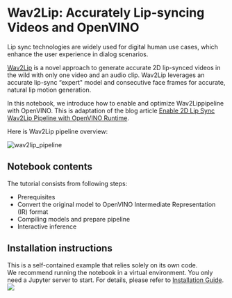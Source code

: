 # Wav2Lip: Accurately Lip-syncing Videos and OpenVINO

Lip sync technologies are widely used for digital human use cases, which enhance the user experience in dialog scenarios.

[Wav2Lip](https://github.com/Rudrabha/Wav2Lip) is a novel approach to generate accurate 2D lip-synced videos in the wild with only one video and an audio clip. Wav2Lip leverages an accurate lip-sync “expert" model and consecutive face frames for accurate, natural lip motion generation.

In this notebook, we introduce how to enable and optimize Wav2Lippipeline with OpenVINO. This is adaptation of the blog article [Enable 2D Lip Sync Wav2Lip Pipeline with OpenVINO Runtime](https://blog.openvino.ai/blog-posts/enable-2d-lip-sync-wav2lip-pipeline-with-openvino-runtime).

Here is Wav2Lip pipeline overview:

![wav2lip_pipeline](https://cdn.prod.website-files.com/62c72c77b482b372ac273024/669487bc70c2767fbb9b6c8e_wav2lip_pipeline.png)

## Notebook contents
The tutorial consists from following steps:

- Prerequisites
- Convert the original model to OpenVINO Intermediate Representation (IR) format
- Compiling models and prepare pipeline
- Interactive inference

## Installation instructions
This is a self-contained example that relies solely on its own code.</br>
We recommend running the notebook in a virtual environment. You only need a Jupyter server to start.
For details, please refer to [Installation Guide](../../README.md).
<img referrerpolicy="no-referrer-when-downgrade" src="https://static.scarf.sh/a.png?x-pxid=5b5a4db0-7875-4bfb-bdbd-01698b5b1a77&file=notebooks/wav2lip/README.md" />
